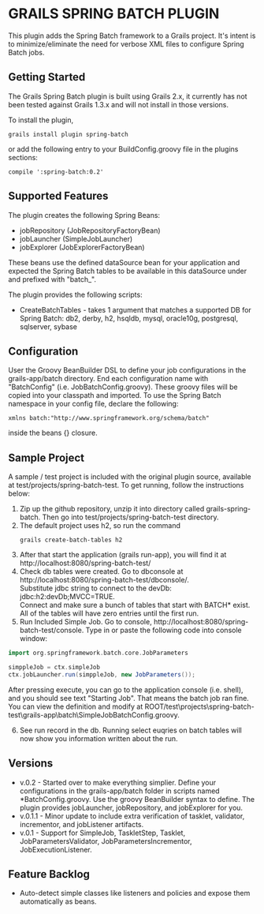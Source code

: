 # GRAILS SPRING BATCH PLUGIN

This plugin adds the Spring Batch framework to a Grails project. It's intent is to minimize/eliminate the need for verbose XML files to configure Spring Batch jobs. 

## Getting Started

The Grails Spring Batch plugin is built using Grails 2.x, it currently has not been tested against Grails 1.3.x and will not install in those versions.

To install the plugin,
<pre><code>grails install plugin spring-batch</code></pre>

or add the following entry to your BuildConfig.groovy file in the plugins sections:
<pre><code>compile ':spring-batch:0.2'</code></pre>

## Supported Features

The plugin creates the following Spring Beans:
* jobRepository (JobRepositoryFactoryBean)
* jobLauncher (SimpleJobLauncher)
* jobExplorer (JobExplorerFactoryBean)

These beans use the defined dataSource bean for your application and expected the Spring Batch tables to be available in this dataSource under and prefixed with "batch_".

The plugin provides the following scripts:
* CreateBatchTables - takes 1 argument that matches a supported DB for Spring Batch: db2, derby, h2, hsqldb, mysql, oracle10g, postgresql, sqlserver, sybase


## Configuration

User the Groovy BeanBuilder DSL to define your job configurations in the grails-app/batch directory. End each configuration name with "BatchConfig" (i.e. JobBatchConfig.groovy). These groovy files will be copied into your classpath and imported. To use the Spring Batch namespace in your config file, declare the following:
<pre><code>xmlns batch:"http://www.springframework.org/schema/batch"</code></pre>
inside the beans {} closure.


## Sample Project

A sample / test project is included with the original plugin source, available at test/projects/spring-batch-test.  To get running, follow the instructions below:  

1. Zip up the github repository, unzip it into directory called grails-spring-batch.  Then go into test/projects/spring-batch-test directory.  
2. The default project uses h2, so run the command 
    <pre><code>grails create-batch-tables h2</pre></code>
3. After that start the application (grails run-app), you will find it at http://localhost:8080/spring-batch-test/
4. Check db tables were created.  Go to dbconsole at http://localhost:8080/spring-batch-test/dbconsole/.  
   Substitute jdbc string to connect to the devDb: jdbc:h2:devDb;MVCC=TRUE.  
   Connect and make sure a bunch of tables that start with BATCH* exist.   All of the tables will have zero entries until the first run. 
5. Run Included Simple Job.  Go to console, http://localhost:8080/spring-batch-test/console.  Type in or paste the following code into console window:  
```groovy
import org.springframework.batch.core.JobParameters

simppleJob = ctx.simpleJob
ctx.jobLauncher.run(simppleJob, new JobParameters());
```

After pressing execute, you can go to the application console (i.e. shell), and you should see text "Starting Job".  That means the batch job ran fine.  You can view the definition and modify at ROOT/test\projects\spring-batch-test\grails-app\batch\SimpleJobBatchConfig.groovy.

6. See run record in the db.   Running select euqries on batch tables will now show you information written about the run. 


## Versions

+ v.0.2 - Started over to make everything simplier. Define your configurations in the grails-app/batch folder in scripts named *BatchConfig.groovy. Use the groovy BeanBuilder syntax to define. The plugin provides jobLauncher, jobRepository, and jobExplorer for you.
+ v.0.1.1 - Minor update to include extra verification of tasklet, validator, incrementor, and jobListener artifacts.
+ v.0.1 - Support for SimpleJob, TaskletStep, Tasklet, JobParametersValidator, JobParametersIncrementor, JobExecutionListener.

## Feature Backlog

+ Auto-detect simple classes like listeners and policies and expose them automatically as beans.

